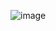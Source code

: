 ![image](https://github.com/l11040-unity-practice/practice-unity-03/assets/113540683/37a7f84a-ebfb-4b03-aad0-ada9d4a6c706)
